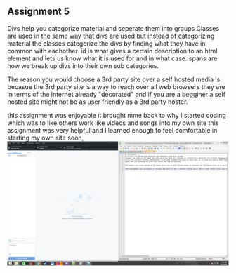 ## Assignment 5
Divs help you categorize material and seperate them into groups
Classes are used in the same way that divs are used but instead of categorizing material the classes categorize the divs by finding what they have in common with eachother.
id is what gives a certain description to an html element and lets us know what it is used for and in what case.
spans are how we break up divs into their own sub categories.

The reason you would choose a 3rd party site over a self hosted media is becasue the 3rd party site is a way to reach over all web browsers they are in terms of the internet already "decorated" and if you are a begginer a self hosted site might not be as user friendly as a 3rd party hoster.

this assignment was enjoyable it brought mme back to why I started coding which was to like others work like videos and songs into my own site this assignment was very helpful and I learned enough to feel comfortable in starting my own site soon,
<img src="./media/screen.png">